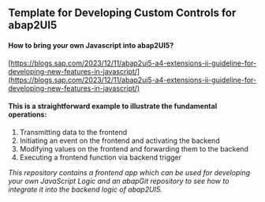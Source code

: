 ## Template for Developing Custom Controls for abap2UI5

#### How to bring your own Javascript into abap2UI5?

[https://blogs.sap.com/2023/12/11/abap2ui5-a4-extensions-ii-guideline-for-developing-new-features-in-javascript/](https://blogs.sap.com/2023/12/11/abap2ui5-a4-extensions-ii-guideline-for-developing-new-features-in-javascript/)

#### This is a straightforward example to illustrate the fundamental operations:
1. Transmitting data to the frontend<br>
2. Initiating an event on the frontend and activating the backend<br>
3. Modifying values on the frontend and forwarding them to the backend<br>
4. Executing a frontend function via backend trigger<br>

_This repository contains a frontend app which can be used for developing your own JavaScript Logic and an abapGit repository to see how to integrate it into the backend logic of abap2UI5._

